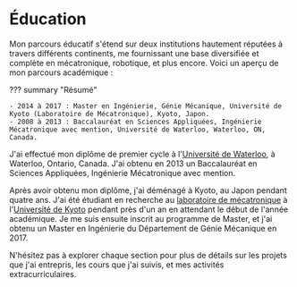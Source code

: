 
# Éducation
Mon parcours éducatif s'étend sur deux institutions hautement réputées à travers différents continents, me fournissant une base diversifiée et complète en mécatronique, robotique, et plus encore. Voici un aperçu de mon parcours académique :

??? summary "Résumé"

    - 2014 à 2017 : Master en Ingénierie, Génie Mécanique, Université de Kyoto (Laboratoire de Mécatronique), Kyoto, Japon.
    - 2008 à 2013 : Baccalauréat en Sciences Appliquées, Ingénierie Mécatronique avec mention, Université de Waterloo, Waterloo, ON, Canada.

J'ai effectué mon diplôme de premier cycle à l'[Université de Waterloo](waterloo), à Waterloo, Ontario, Canada. J'ai obtenu en 2013 un Baccalauréat en Sciences Appliquées, Ingénierie Mécatronique avec mention.

Après avoir obtenu mon diplôme, j'ai déménagé à Kyoto, au Japon pendant quatre ans. J'ai été étudiant en recherche au [laboratoire de mécatronique](http://www.mechatronics.me.kyoto-u.ac.jp/index.php?ml_lang=en) à l'[Université de Kyoto](kyoto) pendant près d'un an en attendant le début de l'année académique. Je me suis ensuite inscrit au programme de Master, et j'ai obtenu un Master en Ingénierie du Département de Génie Mécanique en 2017.

N'hésitez pas à explorer chaque section pour plus de détails sur les projets que j'ai entrepris, les cours que j'ai suivis, et mes activités extracurriculaires.
